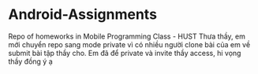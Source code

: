 # Android-Assignments
Repo of homeworks in Mobile Programming Class - HUST
Thưa thầy, em mới chuyển repo sang mode private vì có nhiều người clone bài của em về submit bài tập thầy cho. Em đã để private và invite thầy access, hi vọng thầy đồng ý ạ
